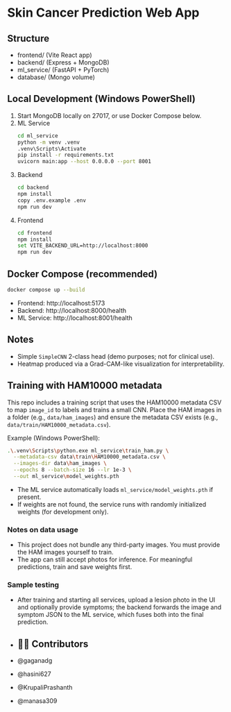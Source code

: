 # Skin Cancer Prediction Web App

## Structure
- frontend/ (Vite React app)
- backend/ (Express + MongoDB)
- ml_service/ (FastAPI + PyTorch)
- database/ (Mongo volume)

## Local Development (Windows PowerShell)
1. Start MongoDB locally on 27017, or use Docker Compose below.
2. ML Service
   ```bash
   cd ml_service
   python -m venv .venv
   .venv\Scripts\Activate
   pip install -r requirements.txt
   uvicorn main:app --host 0.0.0.0 --port 8001
   ```
3. Backend
   ```bash
   cd backend
   npm install
   copy .env.example .env
   npm run dev
   ```
4. Frontend
   ```bash
   cd frontend
   npm install
   set VITE_BACKEND_URL=http://localhost:8000
   npm run dev
   ```

## Docker Compose (recommended)
```bash
docker compose up --build
```
- Frontend: http://localhost:5173
- Backend: http://localhost:8000/health
- ML Service: http://localhost:8001/health

## Notes
- Simple `SimpleCNN` 2-class head (demo purposes; not for clinical use).
- Heatmap produced via a Grad-CAM-like visualization for interpretability.

## Training with HAM10000 metadata

This repo includes a training script that uses the HAM10000 metadata CSV to map `image_id` to labels and trains a small CNN. Place the HAM images in a folder (e.g., `data/ham_images`) and ensure the metadata CSV exists (e.g., `data/train/HAM10000_metadata.csv`).

Example (Windows PowerShell):
```bash
.\.venv\Scripts\python.exe ml_service\train_ham.py \
  --metadata-csv data\train\HAM10000_metadata.csv \
  --images-dir data\ham_images \
  --epochs 8 --batch-size 16 --lr 1e-3 \
  --out ml_service\model_weights.pth
```

- The ML service automatically loads `ml_service/model_weights.pth` if present.
- If weights are not found, the service runs with randomly initialized weights (for development only).

### Notes on data usage
- This project does not bundle any third-party images. You must provide the HAM images yourself to train.
- The app can still accept photos for inference. For meaningful predictions, train and save weights first.

### Sample testing
- After training and starting all services, upload a lesion photo in the UI and optionally provide symptoms; the backend forwards the image and symptom JSON to the ML service, which fuses both into the final prediction.

- ## 👩‍💻 Contributors

- @gaganadg  
- @hasini627
- @KrupaliPrashanth
- @manasa309
